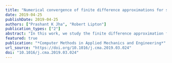 ```yaml
---
title: "Numerical convergence of finite difference approximations for state based peridynamic fracture models"
date: 2019-04-25
publishDate: 2019-04-25
authors: ["Prashant K Jha", "Robert Lipton"]
publication_types: ["2"]
abstract: "In this work, we study the finite difference approximation for a class of nonlocal fracture models. The nonlocal model is initially elastic but beyond a critical strain the material softens with increasing strain. This model is formulated as a state-based peridynamic model using two potentials: one associated with hydrostatic strain and the other associated with tensile strain. We show that the dynamic evolution is well-posed in the space of Hölder continuous functions $C^{0,\\gamma}$ with Hölder exponent $\\gamma \\in (0, 1]$. Here the length scale of nonlocality is $\\epsilon$, the size of time step is $\\Delta t$ and the mesh size is $h$. The finite difference approximations are seen to converge to the Hölder solution at the rate $C_t \\Delta t + C_s h \\gamma /\\epsilon^2$ where the constants $C_t$ and $C_s$ are independent of the discretization. The semi-discrete approximations are found to be stable with time. We present numerical simulations for crack propagation that computationally verify the theoretically predicted convergence rate. We also present numerical simulations for crack propagation in pre-cracked samples subject to a bending load."
featured: true
publication: "*Computer Methods in Applied Mechanics and Engineering*"
url_source: "https://doi.org/10.1016/j.cma.2019.03.024"
doi: "10.1016/j.cma.2019.03.024"
---
```


